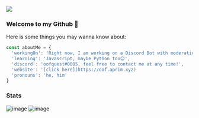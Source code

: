 ![](https://komarev.com/ghpvc/?username=oofquest&color=red)

### Welcome to my Github 👋

Here is some things you may wanna know about:
```js
const aboutMe = {
  'workingOn': 'Right now, I am working on a Discord Bot with moderation commands.',
  'learning': 'Javascript, maybe Python too😉',
  'discord': 'oofquest#0005, feel free to contact me at any time!',
  'website': '[click here](https://oof.aprim.xyz)
  'pronouns': 'he, him'
}

```


### Stats

![image](https://github-readme-stats.vercel.app/api?username=oofquest)
![image](https://github-readme-stats.vercel.app/api/top-langs/?username=oofquest)
